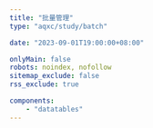 ```yaml
---
title: "批量管理"
type: "aqxc/study/batch"

date: "2023-09-01T19:00:00+08:00"

onlyMain: false
robots: noindex, nofollow
sitemap_exclude: false
rss_exclude: true

components:
    - "datatables"
---
```

